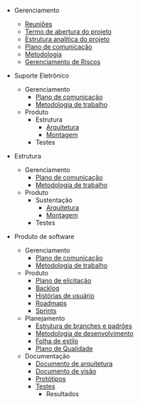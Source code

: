 * Gerenciamento

  * [Reuniões](docs/reunioes.md)
  * [Termo de abertura do projeto]()
  * [Estrutura analítica do projeto]()
  * [Plano de comunicação](docs/Plano-comunicacao.md)
  * [Metodologia]()
  * [Gerenciamento de Riscos](docs/Plano-riscos.md)

* Suporte Eletrônico

  * Gerenciamento
    * [Plano de comunicação]()
    * [Metodologia de trabalho]()
  * Produto
    * Estrutura
      * [Arquitetura]()
      * [Montagem]()
    * Testes

* Estrutura

  * Gerenciamento
    * [Plano de comunicação]()
    * [Metodologia de trabalho]()
  * Produto
    * Sustentação
      * [Arquitetura]()
      * [Montagem]()
    * Testes

* Produto de software

  * Gerenciamento
    * [Plano de comunicação](docs/software/Plano-comunicacao-software.md)
    * [Metodologia de trabalho]()
  * Produto
    * [Plano de elicitação](docs/software/plano-elicitacao-requisitos.md)
    * [Backlog]()
    * [Histórias de usuário]()
    * [Roadmaps]()
    * [Sprints]()
  * Planejamento
    * [Estrutura de branches e padrões]()
    * [Metodologia de desenvolvimento]()
    * [Folha de estilo]()
    * [Plano de Qualidade]()
  * Documentação
    * [Documento de arquitetura]()
    * [Documento de visão]()
    * [Protótipos]()
    * [Testes]()
      * Resultados
